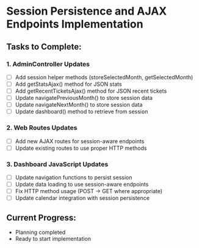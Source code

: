 # Session Persistence and AJAX Endpoints Implementation

## Tasks to Complete:

### 1. AdminController Updates
- [ ] Add session helper methods (storeSelectedMonth, getSelectedMonth)
- [ ] Add getStatsAjax() method for JSON stats
- [ ] Add getRecentTicketsAjax() method for JSON recent tickets
- [ ] Update navigatePreviousMonth() to store session data
- [ ] Update navigateNextMonth() to store session data
- [ ] Update dashboard() method to retrieve from session

### 2. Web Routes Updates
- [ ] Add new AJAX routes for session-aware endpoints
- [ ] Update existing routes to use proper HTTP methods

### 3. Dashboard JavaScript Updates
- [ ] Update navigation functions to persist session
- [ ] Update data loading to use session-aware endpoints
- [ ] Fix HTTP method usage (POST → GET where appropriate)
- [ ] Update calendar integration with session persistence

## Current Progress:
- Planning completed
- Ready to start implementation
